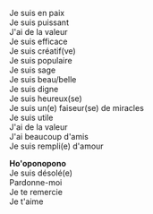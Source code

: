 Je suis en paix  
Je suis puissant  
J'ai de la valeur  
Je suis efficace  
Je suis créatif(ve)  
Je suis populaire  
Je suis sage  
Je suis beau/belle  
Je suis digne  
Je suis heureux(se)  
Je suis un(e) faiseur(se) de miracles  
Je suis utile  
J'ai de la valeur  
J'ai beaucoup d'amis  
Je suis rempli(e) d'amour  

**Ho'oponopono**  
Je suis désolé(e)  
Pardonne-moi  
Je te remercie  
Je t'aime  
